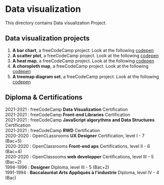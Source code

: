 # Data visualization
This directory contains Data visualization Project.
## Data visualization projects
1. **A bar chart**, a freeCodeCamp project. Look at the following [codepen](https://codepen.io/s-manguy/full/PobmXOR)
2. **A scatter plot**, a freeCodeCamp project. Look at the following [codepen](https://codepen.io/s-manguy/full/NWbgNYP)
3. **A heat map**, a freeCodeCamp project. Look at the following [codepen](https://codepen.io/s-manguy/full/BaQGKmx)
4. **A choropleth map**, a freeCodeCamp project. Look at the following [codepen](https://codepen.io/s-manguy/full/bGBjwvx)
5. **A treemap diagram set**, a freeCodeCamp project. Look at the following [codepen](https://codepen.io/s-manguy/full/KKapbzd)


## Diploma & Certifications
2021-2021 : freeCodeCamp **Data Visualization** Certification  
2021-2021 : freeCodeCamp **Front-end Libraries** Certification  
2021-2021 : freeCodeCamp **JavaScript algorythms and Data Structures** Certification  
2021-2021 : freeCodeCamp **RWD** Certification  
2020-2020 : OpenCLassrooms **UX Designer** Certification, level I - 7 (Bac+5)  
2020-2020 : OpenClassrooms **Front-end aps** Certifications, level II - 6 (Bac+4)  
2020-2020 : OpenClassooms **web developper** Certifications, level III - 5 (Bac+2)  
1994-1996 : **Designer** Diploma, level III - 5 (Bac+2)  
1991-1994 : **Baccalauréat Arts Appliqués à l'industrie** Diploma, level IV - 4 (Bac)  
